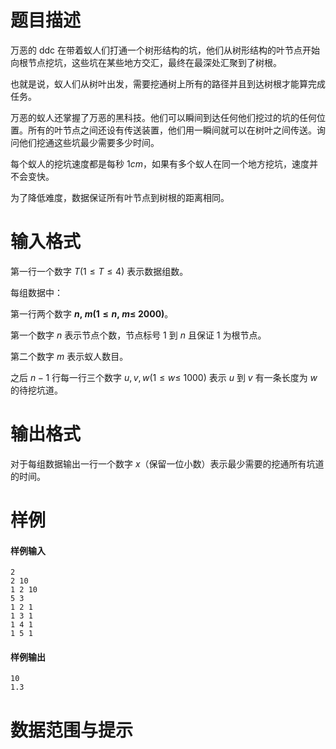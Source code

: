 
# 题目描述

万恶的 ddc 在带着蚁人们打通一个树形结构的坑，他们从树形结构的叶节点开始向根节点挖坑，这些坑在某些地方交汇，最终在最深处汇聚到了树根。

也就是说，蚁人们从树叶出发，需要挖通树上所有的路径并且到达树根才能算完成任务。

万恶的蚁人还掌握了万恶的黑科技。他们可以瞬间到达任何他们挖过的坑的任何位置。所有的叶节点之间还设有传送装置，他们用一瞬间就可以在树叶之间传送。询问他们挖通这些坑最少需要多少时间。

每个蚁人的挖坑速度都是每秒 $1cm$，如果有多个蚁人在同一个地方挖坑，速度并不会变快。

为了降低难度，数据保证所有叶节点到树根的距离相同。


# 输入格式

第一行一个数字 $T(1\leq T\leq 4)$ 表示数据组数。

每组数据中：

第一行两个数字 **$n,\ m(1\leq n,\ m \leq \ 2000)$**。

第一个数字 $n$ 表示节点个数，节点标号 $1$ 到 $n$ 且保证 $1$ 为根节点。

第二个数字 $m$ 表示蚁人数目。

之后 $n-1$ 行每一行三个数字 $u,v,w(1 \leq w \leq \ 1000)$ 表示 $u$ 到 $v$ 有一条长度为 $w$ 的待挖坑道。


# 输出格式

对于每组数据输出一行一个数字 $x$（保留一位小数）表示最少需要的挖通所有坑道的时间。

# 样例

#### 样例输入

```plain
2
2 10
1 2 10
5 3
1 2 1
1 3 1
1 4 1
1 5 1
```

#### 样例输出

```plain
10
1.3
```

# 数据范围与提示



